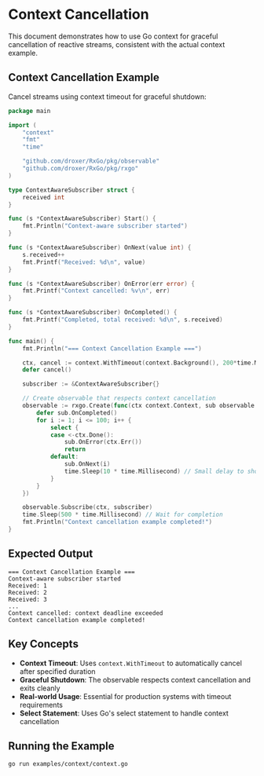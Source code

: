 # Context Cancellation

This document demonstrates how to use Go context for graceful cancellation of reactive streams, consistent with the actual context example.

## Context Cancellation Example

Cancel streams using context timeout for graceful shutdown:

```go
package main

import (
    "context"
    "fmt"
    "time"

    "github.com/droxer/RxGo/pkg/observable"
    "github.com/droxer/RxGo/pkg/rxgo"
)

type ContextAwareSubscriber struct {
    received int
}

func (s *ContextAwareSubscriber) Start() {
    fmt.Println("Context-aware subscriber started")
}

func (s *ContextAwareSubscriber) OnNext(value int) {
    s.received++
    fmt.Printf("Received: %d\n", value)
}

func (s *ContextAwareSubscriber) OnError(err error) {
    fmt.Printf("Context cancelled: %v\n", err)
}

func (s *ContextAwareSubscriber) OnCompleted() {
    fmt.Printf("Completed, total received: %d\n", s.received)
}

func main() {
    fmt.Println("=== Context Cancellation Example ===")

    ctx, cancel := context.WithTimeout(context.Background(), 200*time.Millisecond)
    defer cancel()

    subscriber := &ContextAwareSubscriber{}

    // Create observable that respects context cancellation
    observable := rxgo.Create(func(ctx context.Context, sub observable.Subscriber[int]) {
        defer sub.OnCompleted()
        for i := 1; i <= 100; i++ {
            select {
            case <-ctx.Done():
                sub.OnError(ctx.Err())
                return
            default:
                sub.OnNext(i)
                time.Sleep(10 * time.Millisecond) // Small delay to show cancellation
            }
        }
    })

    observable.Subscribe(ctx, subscriber)
    time.Sleep(500 * time.Millisecond) // Wait for completion
    fmt.Println("Context cancellation example completed!")
}
```

## Expected Output

```
=== Context Cancellation Example ===
Context-aware subscriber started
Received: 1
Received: 2
Received: 3
...
Context cancelled: context deadline exceeded
Context cancellation example completed!
```

## Key Concepts

- **Context Timeout**: Uses `context.WithTimeout` to automatically cancel after specified duration
- **Graceful Shutdown**: The observable respects context cancellation and exits cleanly
- **Real-world Usage**: Essential for production systems with timeout requirements
- **Select Statement**: Uses Go's select statement to handle context cancellation

## Running the Example

```bash
go run examples/context/context.go
```